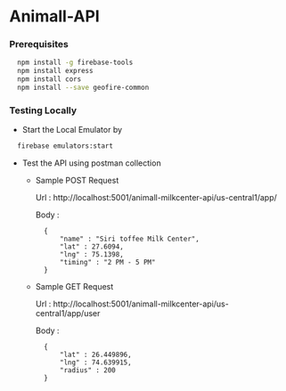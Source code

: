 # Animall-API

### Prerequisites
  ```bash
    npm install -g firebase-tools
    npm install express
    npm install cors
    npm install --save geofire-common
  ```
### Testing Locally
  * Start the Local Emulator by
  ```bash
    firebase emulators:start
  ```
  
  * Test the API using postman collection
  
    * Sample POST Request
      
      Url : http://localhost:5001/animall-milkcenter-api/us-central1/app/
      
      Body :
      ```
        {
            "name" : "Siri toffee Milk Center",
            "lat" : 27.6094,
            "lng" : 75.1398,
            "timing" : "2 PM - 5 PM"
        }
      ```
      
     * Sample GET Request
      
        Url : http://localhost:5001/animall-milkcenter-api/us-central1/app/user

        Body :
        ```
          {
              "lat" : 26.449896,
              "lng" : 74.639915,
              "radius" : 200
          }
        ```
      
